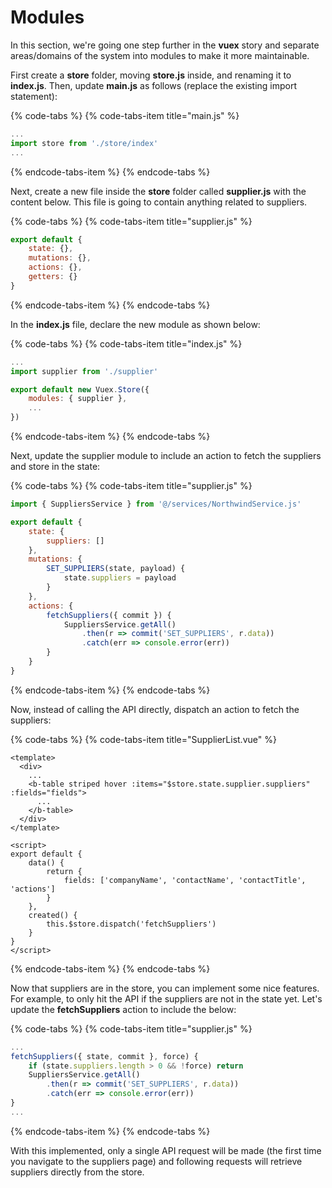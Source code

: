 # Modules

In this section, we're going one step further in the **vuex** story and separate areas/domains of the system into modules to make it more maintainable.

First create a **store** folder, moving **store.js** inside, and renaming it to **index.js**. Then, update **main.js** as follows \(replace the existing import statement\):

{% code-tabs %}
{% code-tabs-item title="main.js" %}
```javascript
...
import store from './store/index'
...
```
{% endcode-tabs-item %}
{% endcode-tabs %}

Next, create a new file inside the **store** folder called **supplier.js** with the content below. This file is going to contain anything related to suppliers.

{% code-tabs %}
{% code-tabs-item title="supplier.js" %}
```javascript
export default {
    state: {},
    mutations: {},
    actions: {},
    getters: {}
}
```
{% endcode-tabs-item %}
{% endcode-tabs %}

In the **index.js** file, declare the new module as shown below:

{% code-tabs %}
{% code-tabs-item title="index.js" %}
```javascript
...
import supplier from './supplier'

export default new Vuex.Store({
    modules: { supplier },
    ...
})

```
{% endcode-tabs-item %}
{% endcode-tabs %}

Next, update the supplier module to include an action to fetch the suppliers and store in the state:

{% code-tabs %}
{% code-tabs-item title="supplier.js" %}
```javascript
import { SuppliersService } from '@/services/NorthwindService.js'

export default {
    state: {
        suppliers: []
    },
    mutations: {
        SET_SUPPLIERS(state, payload) {
            state.suppliers = payload
        }
    },
    actions: {
        fetchSuppliers({ commit }) {
            SuppliersService.getAll()
                .then(r => commit('SET_SUPPLIERS', r.data))
                .catch(err => console.error(err))
        }
    }
}
```
{% endcode-tabs-item %}
{% endcode-tabs %}

Now, instead of calling the API directly, dispatch an action to fetch the suppliers:

{% code-tabs %}
{% code-tabs-item title="SupplierList.vue" %}
```markup
<template>
  <div>
    ...
    <b-table striped hover :items="$store.state.supplier.suppliers" :fields="fields">
      ...
    </b-table>
  </div>
</template>

<script>
export default {
    data() {
        return {
            fields: ['companyName', 'contactName', 'contactTitle', 'actions']
        }
    },
    created() {
        this.$store.dispatch('fetchSuppliers')
    }
}
</script>
```
{% endcode-tabs-item %}
{% endcode-tabs %}

Now that suppliers are in the store, you can implement some nice features. For example, to only hit the API if the suppliers are not in the state yet. Let's update the **fetchSuppliers** action to include the below:

{% code-tabs %}
{% code-tabs-item title="supplier.js" %}
```javascript
...
fetchSuppliers({ state, commit }, force) {
    if (state.suppliers.length > 0 && !force) return
    SuppliersService.getAll()
        .then(r => commit('SET_SUPPLIERS', r.data))
        .catch(err => console.error(err))
}
...
```
{% endcode-tabs-item %}
{% endcode-tabs %}

With this implemented, only a single API request will be made \(the first time you navigate to the suppliers page\) and following requests will retrieve suppliers directly from the store.

